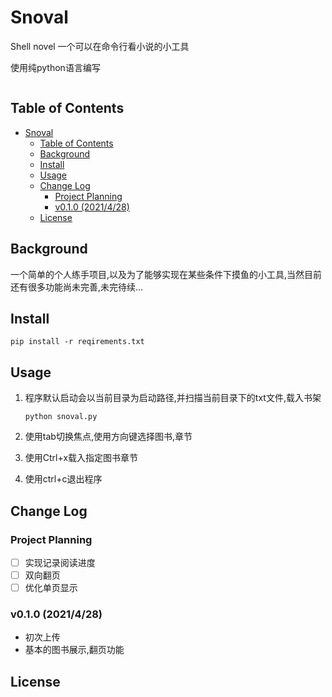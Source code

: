 <!--
 * @Description: 
 * @Author: cc
 * @Date: 2021-04-28 10:30:20
 * @LastEditors: cc
 * @LastEditTime: 2021-04-28 10:54:00
-->
# Snoval

Shell novel 一个可以在命令行看小说的小工具

使用纯python语言编写

![]()

## Table of Contents

- [Snoval](#snoval)
  - [Table of Contents](#table-of-contents)
  - [Background](#background)
  - [Install](#install)
  - [Usage](#usage)
  - [Change Log](#change-log)
    - [Project Planning](#project-planning)
    - [v0.1.0 (2021/4/28)](#v010-2021428)
  - [License](#license)

## Background

一个简单的个人练手项目,以及为了能够实现在某些条件下摸鱼的小工具,当然目前还有很多功能尚未完善,未完待续...

## Install
```
pip install -r reqirements.txt
```

## Usage
1. 程序默认启动会以当前目录为启动路径,并扫描当前目录下的txt文件,载入书架
   ```
   python snoval.py
   ```
2. 使用tab切换焦点,使用方向键选择图书,章节
   
3. 使用Ctrl+x载入指定图书章节
   
4. 使用ctrl+c退出程序

## Change Log

### Project Planning
- [ ] 实现记录阅读进度
- [ ] 双向翻页
- [ ] 优化单页显示

### v0.1.0 (2021/4/28)

- 初次上传
- 基本的图书展示,翻页功能

## License

